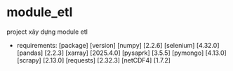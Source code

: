# module_etl
project xây dựng module etl
- requirements:
[package] [version]
[numpy] [2.2.6]
[selenium] [4.32.0]
[pandas] [2.2.3]
[xarray] [2025.4.0]
[pysaprk] [3.5.5]
[pymongo] [4.13.0]
[scrapy] [2.13.0]
[requests] [2.32.3]
[netCDF4] [1.7.2]

